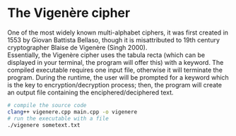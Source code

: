 # The Vigenère cipher 
One of the most widely known multi-alphabet ciphers, it was first created in 1553 by Giovan Battista Bellaso, though it is misattributed to 19th century cryptographer Blaise de Vigenère (Singh 2000).  
Essentially, the Vigenère cipher uses the tabula recta (which can be displayed in your terminal, the program will offer this) with a keyword.
The compiled executable requires one input file, otherwise it will terminate the program. During the runtime, the user will be prompted for a keyword which is the key to encryption/decryption process; then, the program will create an output file containing the enciphered/deciphered text.
```bash
# compile the source code
clang++ vigenere.cpp main.cpp -o vigenere
# run the executable with a file
./vigenere sometext.txt
```
